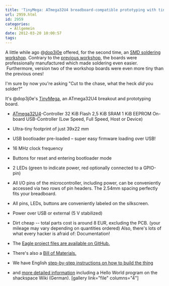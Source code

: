 ```yaml
---
title: 'TinyMega: ATmega32U4 breadboard-compatible prototyping with tiny footprint'
url: 2959.html
id: 2959
categories:
  - Allgemein
date: 2012-03-20 10:00:57
tags:
---
```


A little while ago @[dop3j0e](https://twitter.com/dop3j0e) offered, for the second time, an [SMD soldering workshop](https://blog.shackspace.de/?p=2784). Contrary to the [previous workshop](https://blog.shackspace.de/?p=2555), the boards were professionally manufactured which made soldering even easier.  Furthermore, version two of the workshop boards were even more tiny than the previous ones!

I'm sure by now you're asking "Cut to the chase, what the heck _did_ you solder?"

It's @dop3j0e's [TinyMega](https://blog.shackspace.de/wiki/doku.php?id=project:tinymega), an ATmega32U4 breakout and prototyping board.

*   [ATmega32U4](http://www.atmel.com/devices/ATMEGA32U4.aspx)-Controller
32 KiB Flash
2,5 KiB SRAM
1 KiB EEPROM
On-board USB-Controller (Low Speed, Full Speed, Host or Device)
*   Ultra-tiny footprint of just 39x22 mm
*   USB bootloader pre-loaded – super easy firmware loading over USB!
*   16 MHz clock frequency
*   Buttons for reset and entering bootloader mode
*   2 LEDs (green to indicate power, red optionally connected to a GPIO-pin)
*   All I/O pins of the microcontroller, including power, can be conveniently accessed via two rows of pin headers. The 2.54mm spacing perfectly fits your breadboard.
*   All pins, LEDs, buttons are conveniently labeled on the silkscreen.
*   Power over USB or external (5 V stabilized)
*   Dirt cheap -- total parts cost is around 8 EUR, excluding the PCB. (your mileage may vary depending on quantities ordered)
Also, there's lots of what every hacker is afraid of: Documentation!

*   The [Eagle project files are available on GitHub.](https://github.com/dop3j0e/eagle/tree/master/Atmega32U4-Breakout/v3)
*   There's also a [Bill of Materials.](https://github.com/dop3j0e/eagle/blob/master/Atmega32U4-Breakout/v3/bom.ods?raw=true)
*   We have English [step-by-step instructions on how to build the thing](https://github.com/dop3j0e/eagle/blob/master/Atmega32U4-Breakout/v3/instructions.pdf?raw=true)
*   and [more detailed information](https://blog.shackspace.de/wiki/doku.php?id=project:tinymega) including a Hello World program on the shackspace Wiki (German).
[gallery link="file" columns="4"]